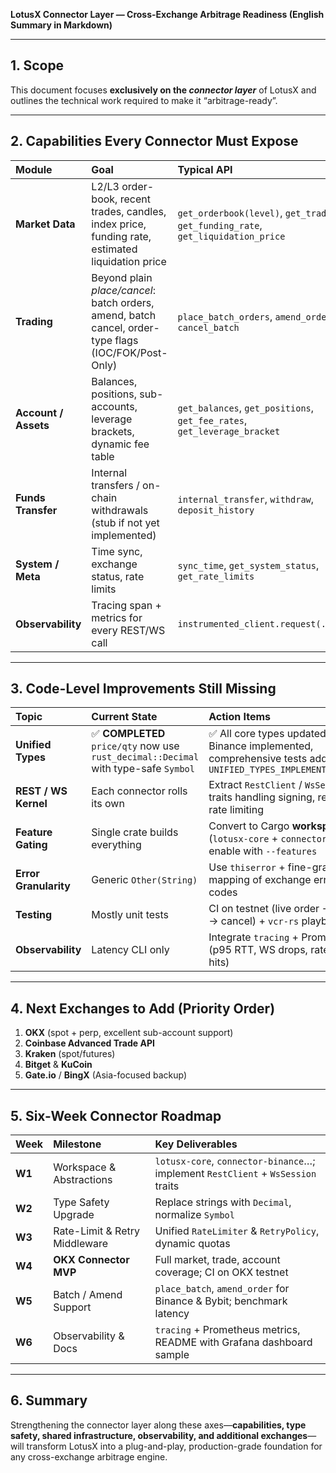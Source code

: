 **LotusX Connector Layer — Cross-Exchange Arbitrage Readiness
(English Summary in Markdown)**

---

## 1. Scope

This document focuses **exclusively on the *connector layer*** of LotusX and outlines the technical work required to make it “arbitrage-ready”.

---

## 2. Capabilities Every Connector Must Expose

| Module               | Goal                                                                                                 | Typical API                                                                       |
| :------------------- | :--------------------------------------------------------------------------------------------------- | :-------------------------------------------------------------------------------- |
| **Market Data**      | L2/L3 order-book, recent trades, candles, index price, funding rate, estimated liquidation price     | `get_orderbook(level)`, `get_trades`, `get_funding_rate`, `get_liquidation_price` |
| **Trading**          | Beyond plain *place/cancel*: batch orders, amend, batch cancel, order-type flags (IOC/FOK/Post-Only) | `place_batch_orders`, `amend_order`, `cancel_batch`                               |
| **Account / Assets** | Balances, positions, sub-accounts, leverage brackets, dynamic fee table                              | `get_balances`, `get_positions`, `get_fee_rates`, `get_leverage_bracket`          |
| **Funds Transfer**   | Internal transfers / on-chain withdrawals (stub if not yet implemented)                              | `internal_transfer`, `withdraw`, `deposit_history`                                |
| **System / Meta**    | Time sync, exchange status, rate limits                                                              | `sync_time`, `get_system_status`, `get_rate_limits`                               |
| **Observability**    | Tracing span + metrics for every REST/WS call                                                        | `instrumented_client.request(...)`                                                |

---

## 3. Code-Level Improvements Still Missing

| Topic                 | Current State                  | Action Items                                                                             |
| :-------------------- | :----------------------------- | :--------------------------------------------------------------------------------------- |
| **Unified Types**     | ✅ **COMPLETED** `price/qty` now use `rust_decimal::Decimal` with type-safe `Symbol` | ✅ All core types updated, Binance implemented, comprehensive tests added. See `UNIFIED_TYPES_IMPLEMENTATION.md` |
| **REST / WS Kernel**  | Each connector rolls its own   | Extract `RestClient` / `WsSession` traits handling signing, retries, rate limiting       |
| **Feature Gating**    | Single crate builds everything | Convert to Cargo **workspace** (`lotusx-core` + `connector-*`), enable with `--features` |
| **Error Granularity** | Generic `Other(String)`        | Use `thiserror` + fine-grained mapping of exchange error codes                           |
| **Testing**           | Mostly unit tests              | CI on testnet (live order → query → cancel) + `vcr-rs` playback                          |
| **Observability**     | Latency CLI only               | Integrate `tracing` + Prometheus (p95 RTT, WS drops, rate-limit hits)                    |

---

## 4. Next Exchanges to Add (Priority Order)

1. **OKX** (spot + perp, excellent sub-account support)
2. **Coinbase Advanced Trade API**
3. **Kraken** (spot/futures)
4. **Bitget** & **KuCoin**
5. **Gate.io** / **BingX** (Asia-focused backup)

---

## 5. Six-Week Connector Roadmap

| Week   | Milestone                     | Key Deliverables                                                                 |
| :----- | :---------------------------- | :------------------------------------------------------------------------------- |
| **W1** | Workspace & Abstractions      | `lotusx-core`, `connector-binance`…; implement `RestClient` + `WsSession` traits |
| **W2** | Type Safety Upgrade           | Replace strings with `Decimal`, normalize `Symbol`                               |
| **W3** | Rate-Limit & Retry Middleware | Unified `RateLimiter` & `RetryPolicy`, dynamic quotas                            |
| **W4** | **OKX Connector MVP**         | Full market, trade, account coverage; CI on OKX testnet                          |
| **W5** | Batch / Amend Support         | `place_batch`, `amend_order` for Binance & Bybit; benchmark latency              |
| **W6** | Observability & Docs          | `tracing` + Prometheus metrics, README with Grafana dashboard sample             |

---

## 6. Summary

Strengthening the connector layer along these axes—**capabilities, type safety, shared infrastructure, observability, and additional exchanges**—will transform LotusX into a plug-and-play, production-grade foundation for any cross-exchange arbitrage engine.
